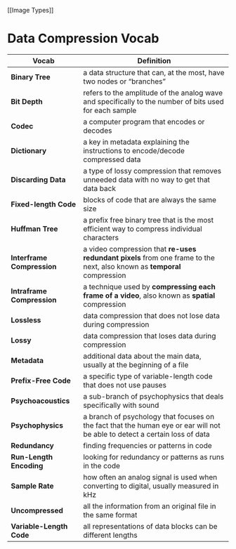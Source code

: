 [[Image Types]]

# Data Compression Vocab
| Vocab                      | Definition                                                                                                                  |
| -------------------------- | --------------------------------------------------------------------------------------------------------------------------- |
| **Binary Tree**            | a data structure that can, at the most, have two nodes or “branches”                                                        |
| **Bit Depth**              | refers to the amplitude of the analog wave and specifically to the number of bits used for each sample                      |
| **Codec**                  | a computer program that encodes or decodes                                                                                  |
| **Dictionary**             | a key in metadata explaining the instructions to encode/decode compressed data                                              |
| **Discarding Data**        | a type of lossy compression that removes unneeded data with no way to get that data back                                    |
| **Fixed-length Code**      | blocks of code that are always the same size                                                                                |
| **Huffman Tree**           | a prefix free binary tree that is the most efficient way to compress individual characters                                  |
| **Interframe Compression** | a video compression that **re-uses redundant pixels** from one frame to the next, also known as **temporal** compression    |
| **Intraframe Compression** | a technique used by **compressing each frame of a video**, also known as **spatial** compression                            |
| **Lossless**               | data compression that does not lose data during compression                                                                 |
| **Lossy**                  | data compression that loses data during compression                                                                         |
| **Metadata**               | additional data about the main data, usually at the beginning of a file                                                     |
| **Prefix-Free Code**       | a specific type of variable-length code that does not use pauses                                                            |
| **Psychoacoustics**        | a sub-branch of psychophysics that deals specifically with sound                                                            |
| **Psychophysics**          | a branch of psychology that focuses on the fact that the human eye or ear will not be able to detect a certain loss of data |
| **Redundancy**             | finding frequencies or patterns in code                                                                                     |
| **Run-Length Encoding**    | looking for redundancy or patterns as runs in the code                                                                      |
| **Sample Rate**            | how often an analog signal is used when converting to digital, usually measured in kHz                                      |
| **Uncompressed**           | all the information from an original file in the same format                                                                |
| **Variable-Length Code**   | all representations of data blocks can be different lengths                                                                 |
